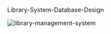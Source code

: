  Library-System-Database-Design

 
![library-management-system](https://github.com/sutharkhetesh/Library-System-Database-Design/assets/91974731/ac352bec-534c-4bdc-9a01-9da2248aa0dd)


